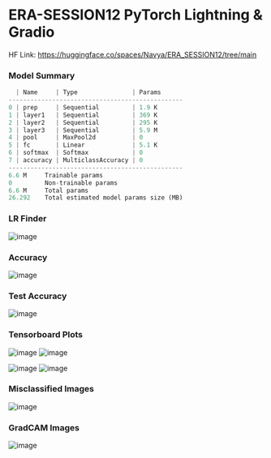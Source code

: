 # ERA-SESSION12 PyTorch Lightning &amp; Gradio

HF Link: https://huggingface.co/spaces/Navya/ERA_SESSION12/tree/main

### Model Summary
```python
  | Name     | Type               | Params
------------------------------------------------
0 | prep     | Sequential         | 1.9 K 
1 | layer1   | Sequential         | 369 K 
2 | layer2   | Sequential         | 295 K 
3 | layer3   | Sequential         | 5.9 M 
4 | pool     | MaxPool2d          | 0     
5 | fc       | Linear             | 5.1 K 
6 | softmax  | Softmax            | 0     
7 | accuracy | MulticlassAccuracy | 0     
------------------------------------------------
6.6 M     Trainable params
0         Non-trainable params
6.6 M     Total params
26.292    Total estimated model params size (MB)
```

### LR Finder
![image](https://github.com/RaviNaik/ERA-SESSION12/assets/23289802/bfbffdb8-614d-48c0-bff7-3acf71213b76)

### Accuracy
![image](https://github.com/RaviNaik/ERA-SESSION12/assets/23289802/47d4b1da-2573-4022-b6b4-05d1f93d5757)

### Test Accuracy
![image](https://github.com/RaviNaik/ERA-SESSION12/assets/23289802/a0959618-17c8-4ada-980f-6dc7ba76eb61)

### Tensorboard Plots
![image](https://github.com/RaviNaik/ERA-SESSION12/assets/23289802/6337fc11-67c0-4039-a0b5-8238a0307eca)
![image](https://github.com/RaviNaik/ERA-SESSION12/assets/23289802/78f2b7ad-b781-4009-8356-15a6ff512896)

![image](https://github.com/RaviNaik/ERA-SESSION12/assets/23289802/da4141b3-b13f-4390-9e24-519c8ac0f5b8)
![image](https://github.com/RaviNaik/ERA-SESSION12/assets/23289802/d30ea859-6bb5-469c-9097-bc198595309f)

### Misclassified Images
![image](https://github.com/RaviNaik/ERA-SESSION12/assets/23289802/75494f70-a533-4a70-8c11-ef4c63fce21b)

### GradCAM Images
![image](https://github.com/RaviNaik/ERA-SESSION12/assets/23289802/4d2a75fa-3902-4839-a32a-bbfec4ef72ba)









